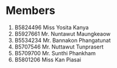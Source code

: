 Members
=======  
1. B5824496 Miss Yosita Kanya
2. B5927661 Mr. Nuntawut Maungkeaow
3. B5534234 Mr. Bannakon Phangatunat
4. B5707546 Mr. Nuttawut Tunprasert
5. B5709700 Mr. Sunthi Phankham
6. B5801206 Miss Kan Piasai